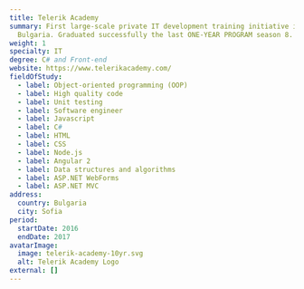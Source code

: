 ```yaml
---
title: Telerik Academy
summary: First large-scale private IT development training initiative in
  Bulgaria. Graduated successfully the last ONE-YEAR PROGRAM season 8.
weight: 1
specialty: IT
degree: C# and Front-end
website: https://www.telerikacademy.com/
fieldOfStudy:
  - label: Object-oriented programming (OOP)
  - label: High quality code
  - label: Unit testing
  - label: Software engineer
  - label: Javascript
  - label: C#
  - label: HTML
  - label: CSS
  - label: Node.js
  - label: Angular 2
  - label: Data structures and algorithms
  - label: ASP.NET WebForms
  - label: ASP.NET MVC
address:
  country: Bulgaria
  city: Sofia
period:
  startDate: 2016
  endDate: 2017
avatarImage:
  image: telerik-academy-10yr.svg
  alt: Telerik Academy Logo
external: []
---
```


